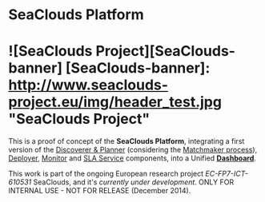 SeaClouds Platform
==================
![SeaClouds Project][SeaClouds-banner]
[SeaClouds-banner]: http://www.seaclouds-project.eu/img/header_test.jpg  "SeaClouds Project"
==================
This is a proof of concept of the **SeaClouds Platform**, integrating a first version of the [Discoverer & Planner](../planner-branch/planner/) (considering the [Matchmaker process](../planner-branch/planner/matchmaker/)), [Deployer](./deployer/), [Monitor](./monitor/) and [SLA Service](https://github.com/SeaCloudsEU/sla-core/) components, into a Unified [**Dashboard**](./dashboard/).

This work is part of the ongoing European research project *EC-FP7-ICT-610531* SeaClouds, and it's *currently under development*. ONLY FOR INTERNAL USE - NOT FOR RELEASE (December 2014).
